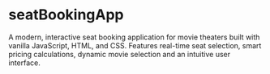 # seatBookingApp
A modern, interactive seat booking application for movie theaters built with vanilla JavaScript, HTML, and CSS. Features real-time seat selection, smart pricing calculations, dynamic movie selection and an intuitive user interface.
